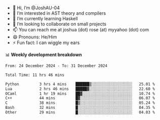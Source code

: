 - 👋 Hi, I’m @JoshAU-04
- 👀 I’m interested in AST theory and compilers
- 🌱 I’m currently learning Haskell
- 💞️ I’m looking to collaborate on small projects
- 📫 You can reach me at joshua (dot) rose (at) myyahoo (dot) com
- 😄 Pronouns: He/Him
- ⚡ Fun fact: I can wiggle my ears

<!---
JoshAU-04/JoshAU-04 is a ✨ special ✨ repository because its `README.md` (this file) appears on your GitHub profile.
You can click the Preview link to take a look at your changes.
--->

📊 **Weekly development breakdown**

<!--START_SECTION:waka-->

```txt
From: 24 December 2024 - To: 31 December 2024

Total Time: 11 hrs 46 mins

Python         3 hrs 4 mins    ██████▒░░░░░░░░░░░░░░░░░░   25.01 %
Lua            2 hrs 46 mins   █████▓░░░░░░░░░░░░░░░░░░░   22.60 %
OCaml          1 hr 19 mins    ██▓░░░░░░░░░░░░░░░░░░░░░░   10.74 %
C++            44 mins         █▓░░░░░░░░░░░░░░░░░░░░░░░   06.07 %
C              38 mins         █▒░░░░░░░░░░░░░░░░░░░░░░░   05.24 %
Bash           32 mins         █░░░░░░░░░░░░░░░░░░░░░░░░   04.35 %
Other          29 mins         █░░░░░░░░░░░░░░░░░░░░░░░░   04.03 %
```

<!--END_SECTION:waka-->
